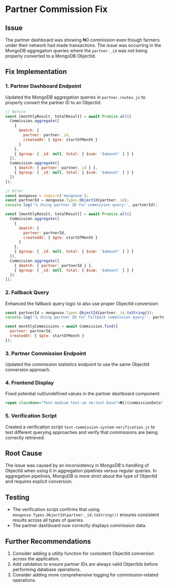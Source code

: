 # Partner Commission Fix

## Issue
The partner dashboard was showing ₦0 commission even though farmers under their network had made transactions. The issue was occurring in the MongoDB aggregation queries where the `partner._id` was not being properly converted to a MongoDB ObjectId.

## Fix Implementation

### 1. Partner Dashboard Endpoint
Updated the MongoDB aggregation queries in `partner.routes.js` to properly convert the partner ID to an ObjectId:

```js
// Before
const [monthlyResult, totalResult] = await Promise.all([
  Commission.aggregate([
    {
      $match: {
        partner: partner._id,
        createdAt: { $gte: startOfMonth }
      }
    },
    { $group: { _id: null, total: { $sum: '$amount' } } }
  ]),
  Commission.aggregate([
    { $match: { partner: partner._id } },
    { $group: { _id: null, total: { $sum: '$amount' } } }
  ])
]);

// After
const mongoose = require('mongoose');
const partnerId = mongoose.Types.ObjectId(partner._id);
console.log('🔍 Using partner ID for commission query:', partnerId);

const [monthlyResult, totalResult] = await Promise.all([
  Commission.aggregate([
    {
      $match: {
        partner: partnerId,
        createdAt: { $gte: startOfMonth }
      }
    },
    { $group: { _id: null, total: { $sum: '$amount' } } }
  ]),
  Commission.aggregate([
    { $match: { partner: partnerId } },
    { $group: { _id: null, total: { $sum: '$amount' } } }
  ])
]);
```

### 2. Fallback Query
Enhanced the fallback query logic to also use proper ObjectId conversion:

```js
const partnerId = mongoose.Types.ObjectId(partner._id.toString());
console.log('🔍 Using partner ID for fallback commission query:', partnerId);

const monthlyCommissions = await Commission.find({
  partner: partnerId,
  createdAt: { $gte: startOfMonth }
});
```

### 3. Partner Commission Endpoint
Updated the commission statistics endpoint to use the same ObjectId conversion approach.

### 4. Frontend Display
Fixed potential null/undefined values in the partner dashboard component:

```jsx
<span className="font-medium text-sm sm:text-base">₦{((commissionData?.summary?.thisMonth || dashboardData?.monthlyCommission || 0)).toLocaleString()}</span>
```

### 5. Verification Script
Created a verification script `test-commission-system-verification.js` to test different querying approaches and verify that commissions are being correctly retrieved.

## Root Cause
The issue was caused by an inconsistency in MongoDB's handling of ObjectId when using it in aggregation pipelines versus regular queries. In aggregation pipelines, MongoDB is more strict about the type of ObjectId and requires explicit conversion.

## Testing
- The verification script confirms that using `mongoose.Types.ObjectId(partner._id.toString())` ensures consistent results across all types of queries.
- The partner dashboard now correctly displays commission data.

## Further Recommendations
1. Consider adding a utility function for consistent ObjectId conversion across the application.
2. Add validation to ensure partner IDs are always valid ObjectIds before performing database operations.
3. Consider adding more comprehensive logging for commission-related operations.
